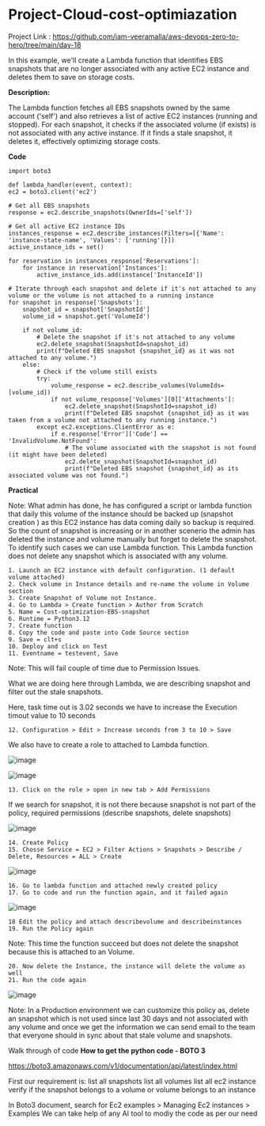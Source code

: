 # Project-Cloud-cost-optimiazation

Project Link : https://github.com/iam-veeramalla/aws-devops-zero-to-hero/tree/main/day-18

In this example, we'll create a Lambda function that identifies EBS snapshots that are no longer associated with any active EC2 instance and deletes them to save on storage costs.

**Description:**

The Lambda function fetches all EBS snapshots owned by the same account ('self') and also retrieves a list of active EC2 instances (running and stopped). For each snapshot, it checks if the associated volume (if exists) is not associated with any active instance. If it finds a stale snapshot, it deletes it, effectively optimizing storage costs.

**Code**

    import boto3

    def lambda_handler(event, context):
    ec2 = boto3.client('ec2')

    # Get all EBS snapshots
    response = ec2.describe_snapshots(OwnerIds=['self'])

    # Get all active EC2 instance IDs
    instances_response = ec2.describe_instances(Filters=[{'Name': 'instance-state-name', 'Values': ['running']}])
    active_instance_ids = set()

    for reservation in instances_response['Reservations']:
        for instance in reservation['Instances']:
            active_instance_ids.add(instance['InstanceId'])

    # Iterate through each snapshot and delete if it's not attached to any volume or the volume is not attached to a running instance
    for snapshot in response['Snapshots']:
        snapshot_id = snapshot['SnapshotId']
        volume_id = snapshot.get('VolumeId')

        if not volume_id:
            # Delete the snapshot if it's not attached to any volume
            ec2.delete_snapshot(SnapshotId=snapshot_id)
            print(f"Deleted EBS snapshot {snapshot_id} as it was not attached to any volume.")
        else:
            # Check if the volume still exists
            try:
                volume_response = ec2.describe_volumes(VolumeIds=[volume_id])
                if not volume_response['Volumes'][0]['Attachments']:
                    ec2.delete_snapshot(SnapshotId=snapshot_id)
                    print(f"Deleted EBS snapshot {snapshot_id} as it was taken from a volume not attached to any running instance.")
            except ec2.exceptions.ClientError as e:
                if e.response['Error']['Code'] == 'InvalidVolume.NotFound':
                    # The volume associated with the snapshot is not found (it might have been deleted)
                    ec2.delete_snapshot(SnapshotId=snapshot_id)
                    print(f"Deleted EBS snapshot {snapshot_id} as its associated volume was not found.")

**Practical**

Note: What admin has done, he has configured a script or lambda function that daily this volume of the instance should be backed up (snapshot creation ) as this EC2 instance has data coming daily so backup is required.
So the count of snapshot is increasing or in another scenerio the admin has deleted the instance and volume manually but forget to delete the snapshot.
To identify such cases we can use Lambda function.
This Lambda function does not delete any snapshot which is associated with any volume.

    1. Launch an EC2 instance with default configuration. (1 default volume attached)
    2. Check volume in Instance details and re-name the volume in Volume section
    3. Create Snapshot of Volume not Instance.
    4. Go to Lambda > Create function > Author from Scratch
    5. Name = Cost-optimization-EBS-snapshot
    6. Runtime = Python3.12
    7. Create function
    8. Copy the code and paste into Code Source section
    9. Save = clt+s
    10. Deploy and click on Test
    11. Eventname = testevent, Save

Note: This will fail couple of time due to Permission Issues.

What we are doing here through Lambda, we are describing snapshot and filter out the stale snapshots.

Here, task time out is 3.02 seconds we have to increase the Execution timout value to 10 seconds

    12. Configuration > Edit > Increase seconds from 3 to 10 > Save

We also have to create a role to attached to Lambda function.

![image](https://github.com/sunnyvalechha/Project-Cloud-cost-optimiazation/assets/59471885/a116b2dd-a585-410b-b58a-75abe70a46e5)

![image](https://github.com/sunnyvalechha/Project-Cloud-cost-optimiazation/assets/59471885/fdd9fff9-57de-4246-88d6-ceabff5078df)

    13. Click on the role > open in new tab > Add Permissions

If we search for snapshot, it is not there because snapshot is not part of the policy, required permissions (describe snapshots, delete snapshots)

![image](https://github.com/sunnyvalechha/Project-Cloud-cost-optimiazation/assets/59471885/12432899-0f9b-4bdd-b51e-f155f4854232)

    14. Create Policy
    15. Chosse Service = EC2 > Filter Actions > Snapshots > Describe / Delete, Resources = ALL > Create

![image](https://github.com/sunnyvalechha/Project-Cloud-cost-optimiazation/assets/59471885/767240ee-398b-49c3-abc3-20ea59325a5d)

    16. Go to lambda function and attached newly created policy
    17. Go to code and run the function again, and it failed again

![image](https://github.com/sunnyvalechha/Project-Cloud-cost-optimiazation/assets/59471885/199deb1e-fc67-4040-aa24-8ab870d8e79e)

    18 Edit the policy and attach describevolume and describeinstances
    19. Run the Policy again

Note: This time the function succeed but does not delete the snapshot because this is attached to an Volume.

    20. Now delete the Instance, the instance will delete the volume as well
    21. Run the code again

![image](https://github.com/sunnyvalechha/Project-Cloud-cost-optimiazation/assets/59471885/6fe70174-ad4f-4e04-89d5-582b9e01a2fb)


Note: In a Production environment we can customize this policy as, delete an snapshot which is not used since last 30 days and not associated with any volume and once we get the information we can send email to the team that everyone should in sync about that stale volume and snapshots.

Walk through of code **How to get the python code - BOTO 3**

https://boto3.amazonaws.com/v1/documentation/api/latest/index.html

First our requirement is:
    list all snapshots
    list all volumes
    list all ec2 instance
    verify if the snapshot belongs to a volume or volume belongs to an instance

In Boto3 document, search for Ec2 examples > Managing Ec2 instances > Examples
We can take help of any AI tool to modiy the code as per our need
    


  


    
